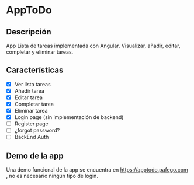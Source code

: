 # AppToDo
## Descripción
App Lista de tareas implementada con Angular. Visualizar, añadir, editar, completar y eliminar tareas.

## Características
- [x] Ver lista tareas
- [x] Añadir tarea
- [x] Editar tarea
- [x] Completar tarea
- [x] Eliminar tarea
- [x] Login page (sin implementación de backend)
- [ ] Register page
- [ ] ¿forgot password?
- [ ] BackEnd Auth

## Demo de la app
Una demo funcional de la app se encuentra en https://apptodo.pafego.com , no es necesario ningún tipo de login.
